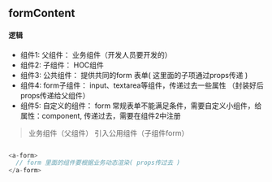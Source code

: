 ## formContent

#### 逻辑

+ 组件1: 父组件： 业务组件（开发人员要开发的）
+ 组件2: 子组件： HOC组件
+ 组件3: 公共组件： 提供共同的form 表单( 这里面的子项通过props传递 )
+ 组件4: form子组件： input、textarea等组件，传递过去一些属性 （封装好后props传递给父组件）
+ 组件5: 自定义的组件： form 常规表单不能满足条件，需要自定义小组件，给属性：component, 传递过去，需要在组件2中注册

> 业务组件（父组件） 引入公用组件（子组件form）

````js

<a-form>
  // form 里面的组件要根据业务动态渲染( props传过去 )
</a-form>
````
